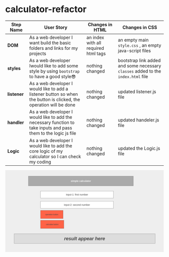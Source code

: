 # calculator-refactor

| Step Name| User Story| Changes in HTML| Changes in CSS|
|-------------|-----------|---------------|----------------|
| **DOM** | As a web developer I want build the basic folders and links for my projects | an index with all required html tags  | an empty main `style.css` , an empty java-script files |
| **styles**    | As a web developer Iwould like to add some style by using `bootstrap` to have a good style:sunglasses:|nothing changed  | bootstrap link added and some necessary `classes` added to the `index.html` file  |
| **listener** | As a web developer I would like to add a listener button so when the button is clicked, the operation will be done |nothing changed   | updated listener.js file  |
| **handler** | As a web developer I would like to add the necessary function to take inputs and pass them to the logic js file| nothing changed |updated handeler.js file |
| **Logic**| As a web developer I would like to add the core logic of my calculator so I can check my coding| nothing changed |updated the Logic.js file |
 
 ![wireframe](https://raw.githubusercontent.com/feridunAKYOL/feridunakyol.github.io/master/calculator-wireframe.png)  

